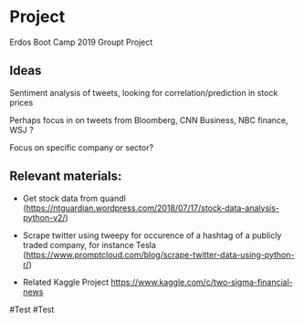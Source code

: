 # Project
Erdos Boot Camp 2019 Groupt Project

## Ideas 

Sentiment analysis of tweets, looking for correlation/prediction in stock prices 

Perhaps focus in on tweets from Bloomberg, CNN Business, NBC finance, WSJ ?

Focus on specific company or sector?

## Relevant materials:

* Get stock data from quandl (https://ntguardian.wordpress.com/2018/07/17/stock-data-analysis-python-v2/)

* Scrape twitter using tweepy for occurence of a hashtag of a publicly traded company, for instance Tesla (https://www.promptcloud.com/blog/scrape-twitter-data-using-python-r/)

* Related Kaggle Project https://www.kaggle.com/c/two-sigma-financial-news

#Test
#Test
